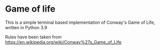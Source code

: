 # Game of life

This is a simple terminal based implementation of Conway's Game of Life, written in Python 3.9

Rules have been taken from https://en.wikipedia.org/wiki/Conway%27s_Game_of_Life
